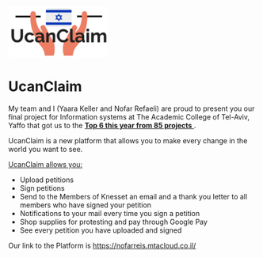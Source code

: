<picture><img width="200" src="common\UcanClaim.png"></picture>
# UcanClaim
My team and I (Yaara Keller and Nofar Refaeli) are proud to present you our final project for Information systems at The Academic College of Tel-Aviv, Yaffo that got us to the <ins> **Top 6 this year from 85 projects** </ins>.

UcanClaim is a new platform that allows you to make every change in the world you want to see.

<ins>UcanClaim allows you:</ins>

- Upload petitions <br>
- Sign petitions <br>
- Send to the Members of Knesset an email and a thank you letter to all members who have signed your petition <br>
- Notifications to your mail every time you sign a petition <br>
- Shop supplies for protesting and pay through Google Pay <br>
- See every petition you have uploaded and signed <br>

Our link to the Platform is  https://nofarreis.mtacloud.co.il/
